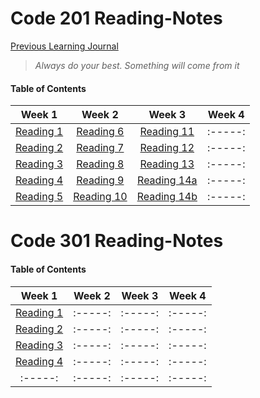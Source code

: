 # Code 201 Reading-Notes


[Previous Learning Journal](https://kozer2.github.io/Learning-Journal/)


> *Always do your best. Something will come from it*




#### Table of Contents


|Week 1                       |Week 2                      |Week 3                         | Week 4 | 
|:-----:                      |:-----:                     |:-----:                        |:-----: |
|[Reading 1](Reading-01.md)   |[Reading 6](Reading-06.md)  |[Reading 11](Reading-11.md)    |:-----: |
|[Reading 2](Reading-02.md)   |[Reading 7](Reading-07.md)  |[Reading 12](Reading-12.md)    |:-----: |
|[Reading 3](Reading-03.md)   |[Reading 8](Reading-08.md)  |[Reading 13](Reading-13.md)    |:-----: |
|[Reading 4](Reading-04.md)   |[Reading 9](Reading-09.md)  |[Reading 14a](Reading-14a.md)  |:-----: |
|[Reading 5](Reading-05.md)   |[Reading 10](Reading-10.md) |[Reading 14b](Reading-14b.md)  |:-----: |  
 
 
 
 
 
 
 # Code 301 Reading-Notes
 
 
 #### Table of Contents


|Week 1                       |Week 2    |Week 3    | Week 4 | 
|:-----:                      |:-----:   |:-----:   |:-----: |
|[Reading 1](Reading-301.md)  |:-----:   |:-----:   |:-----: |
|[Reading 2](Reading-302.md)  |:-----:   |:-----:   |:-----: |
|[Reading 3](Reading-303.md)  |:-----:   |:-----:   |:-----: |
|[Reading 4](Reading-304.md)  |:-----:   |:-----:   |:-----: |
|:-----:                      |:-----:   |:-----:   |:-----: |  

